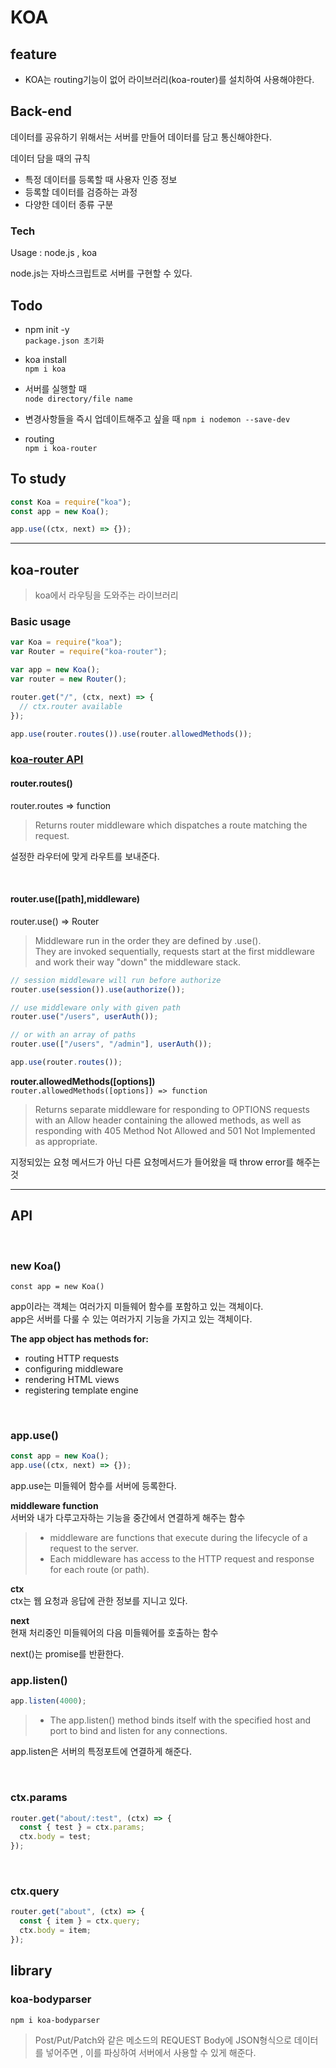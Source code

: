 # KOA

## feature

- KOA는 routing기능이 없어 라이브러리(koa-router)를 설치하여 사용해야한다.

## Back-end

데이터를 공유하기 위해서는 서버를 만들어 데이터를 담고 통신해야한다.

데이터 담을 때의 규칙

- 특정 데이터를 등록할 때 사용자 인증 정보
- 등록할 데이터를 검증하는 과정
- 다양한 데이터 종류 구분

### Tech

Usage : node.js , koa

node.js는 자바스크립트로 서버를 구현할 수 있다.

## Todo

- npm init -y  
  `package.json 초기화`

- koa install  
  `npm i koa`

- 서버를 실행할 때  
  `node directory/file name`

- 변경사항들을 즉시 업데이트해주고 싶을 때
  `npm i nodemon --save-dev`

- routing  
  `npm i koa-router`

## To study

```js
const Koa = require("koa");
const app = new Koa();

app.use((ctx, next) => {});
```

<hr/>

## koa-router

> koa에서 라우팅을 도와주는 라이브러리

### Basic usage

```js
var Koa = require("koa");
var Router = require("koa-router");

var app = new Koa();
var router = new Router();

router.get("/", (ctx, next) => {
  // ctx.router available
});

app.use(router.routes()).use(router.allowedMethods());
```

### [koa-router API](https://github.com/ZijianHe/koa-router)

#### **router.routes()**

router.routes ⇒ function

> Returns router middleware which dispatches a route matching the request.

설정한 라우터에 맞게 라우트를 보내준다.

<br>

#### **router.use([path],middleware)**

router.use() => Router

> Middleware run in the order they are defined by .use().  
>  They are invoked sequentially, requests start at the first middleware and work their way "down" the middleware stack.

```js
// session middleware will run before authorize
router.use(session()).use(authorize());

// use middleware only with given path
router.use("/users", userAuth());

// or with an array of paths
router.use(["/users", "/admin"], userAuth());

app.use(router.routes());
```

**router.allowedMethods([options])**  
`router.allowedMethods([options]) => function`

> Returns separate middleware for responding to OPTIONS requests with an Allow header containing the allowed methods, as well as responding with 405 Method Not Allowed and 501 Not Implemented as appropriate.

지정되있는 요청 메서드가 아닌 다른 요청메서드가 들어왔을 때 throw error를 해주는 것

<hr>

## API

<br/>

### new Koa()

`const app = new Koa()`

app이라는 객체는 여러가지 미들웨어 함수를 포함하고 있는 객체이다.  
app은 서버를 다룰 수 있는 여러가지 기능을 가지고 있는 객체이다.

**The app object has methods for:**

- routing HTTP requests
- configuring middleware
- rendering HTML views
- registering template engine

<br/>

### app.use()

```js
const app = new Koa();
app.use((ctx, next) => {});
```

app.use는 미들웨어 함수를 서버에 등록한다.

**middleware function**  
서버와 내가 다루고자하는 기능을 중간에서 연결하게 해주는 함수

> - middleware are functions that execute during the lifecycle of a request to the server.
> - Each middleware has access to the HTTP request and response for each route (or path).

**ctx**  
ctx는 웹 요청과 응답에 관한 정보를 지니고 있다.

**next**  
현재 처리중인 미들웨어의 다음 미들웨어를 호출하는 함수

next()는 promise를 반환한다.
<br>

### app.listen()

```js
app.listen(4000);
```

> - The app.listen() method binds itself with the specified host and port to bind and listen for any connections.

app.listen은 서버의 특정포트에 연결하게 해준다.

<br/>

### ctx.params

```js
router.get("about/:test", (ctx) => {
  const { test } = ctx.params;
  ctx.body = test;
});
```

<br/>

### ctx.query

```js
router.get("about", (ctx) => {
  const { item } = ctx.query;
  ctx.body = item;
});
```

## library

### koa-bodyparser

`npm i koa-bodyparser`

> Post/Put/Patch와 같은 메소드의 REQUEST Body에 JSON형식으로 데이터를 넣어주면 , 이를 파싱하여 서버에서 사용할 수 있게 해준다.
